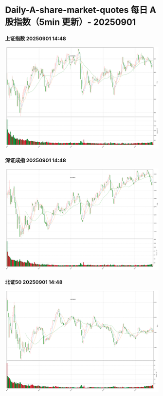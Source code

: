 
# Daily-A-share-market-quotes 每日 A 股指数（5min 更新）- 20250901

### 上证指数 20250901 14:48
![](./fig/2025/9/20250901-sh000001.png)

### 深证成指 20250901 14:48
![](./fig/2025/9/20250901-sz399001.png)

### 北证50 20250901 14:48
![](./fig/2025/9/20250901-bj899050.png)
